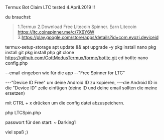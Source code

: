 Termux Bot Claim LTC 
tested 4.April.2019 !!

du brauchst:

> 1.Termux
> 2.Download Free Litecoin Spinner. Earn Litecoin https://ltc.coinspinner.me/c/7X6Y6W
> 3.https://play.google.com/store/apps/details?id=com.evozi.deviceid

termux-setup-storage
apt update && apt upgrade -y
pkg install nano 
pkg install git
pkg install php
git clone https://github.com/GottModusTermux/forme/botltc.git
cd botltc
nano config.php

--email eingeben wie für die app 
--"Free Spinner for LTC"

---"Device ID Free" um deine Android ID zu kopieren,
---die Android ID in die "Device ID" zeile einfügen
(deine ID und deine email sollten die meine ersetzen)

mit CTRL + x drücken um die config datei abzuspeichern.

php LTCSpin.php

passwort für den start:
  ~ Darking1
  
  viel spaß ;)
